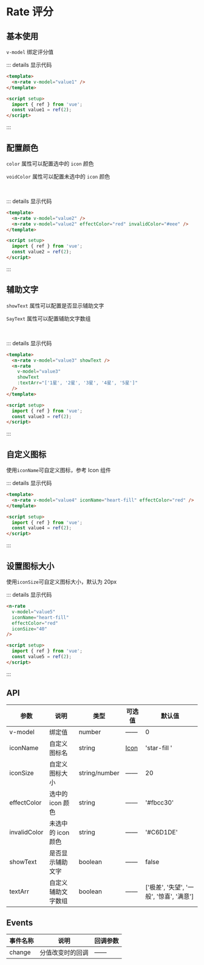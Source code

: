 # Rate 评分

## 基本使用

`v-model` 绑定评分值

<n-rate v-model="value1" />

::: details 显示代码

```html
<template>
  <n-rate v-model="value1" />
</template>

<script setup>
  import { ref } from 'vue';
  const value1 = ref(2);
</script>
```

:::

## 配置颜色

`color` 属性可以配置选中的 `icon` 颜色

`voidColor` 属性可以配置未选中的 `icon` 颜色

<n-rate v-model="value2" />
<br>
<n-rate v-model="value2" effectColor="red" invalidColor="#eee" />

::: details 显示代码

```html
<template>
  <n-rate v-model="value2" />
  <n-rate v-model="value2" effectColor="red" invalidColor="#eee" />
</template>

<script setup>
  import { ref } from 'vue';
  const value2 = ref(2);
</script>
```

:::

## 辅助文字

`showText` 属性可以配置是否显示辅助文字

`SayText` 属性可以配置辅助文字数组

<n-rate v-model="value3" showText />
<br>
<n-rate v-model="value3" showText :textArr="['1星', '2星', '3星', '4星', '5星']"/>

::: details 显示代码

```html
<template>
  <n-rate v-model="value3" showText />
  <n-rate
    v-model="value3"
    showText
    :textArr="['1星', '2星', '3星', '4星', '5星']"
  />
</template>

<script setup>
  import { ref } from 'vue';
  const value3 = ref(2);
</script>
```

:::

## 自定义图标

使用`iconName`可自定义图标，参考 Icon 组件

<n-rate v-model="value4" iconName="heart-fill"  effectColor='red' />

::: details 显示代码

```html
<template>
  <n-rate v-model="value4" iconName="heart-fill" effectColor="red" />
</template>

<script setup>
  import { ref } from 'vue';
  const value4 = ref(2);
</script>
```

:::

## 设置图标大小

使用`iconSize`可自定义图标大小，默认为 20px

<n-rate v-model="value5" iconName="heart-fill"  effectColor='red' iconSize="40" />

::: details 显示代码

```html
<n-rate
  v-model="value5"
  iconName="heart-fill"
  effectColor="red"
  iconSize="40"
/>

<script setup>
  import { ref } from 'vue';
  const value5 = ref(2);
</script>
```

:::

## API

| 参数         | 说明               | 类型          | 可选值                            | 默认值                                   |
| ------------ | ------------------ | ------------- | --------------------------------- | ---------------------------------------- |
| v-model      | 绑定值             | number        | ——                                | 0                                        |
| iconName     | 自定义图标名       | string        | <a href='/examples/icon'>Icon</a> | 'star-fill '                             |
| iconSize     | 自定义图标大小     | string/number | ——                                | 20                                       |
| effectColor  | 选中的 icon 颜色   | string        | ——                                | '#fbcc30'                                |
| invalidColor | 未选中的 icon 颜色 | string        | ——                                | '#C6D1DE'                                |
| showText     | 是否显示辅助文字   | boolean       | ——                                | false                                    |
| textArr      | 自定义辅助文字数组 | boolean       | ——                                | ['极差', '失望', '一般', '惊喜', '满意'] |

## Events

| 事件名称 | 说明             | 回调参数 |
| -------- | ---------------- | -------- |
| change   | 分值改变时的回调 | ——       |

<script setup>
  import { ref } from 'vue'
  const value1 = ref(2)
  const value2 = ref(2)
  const value3 = ref(2)
  const value4 = ref(2)
   const value5 = ref(2)
</script>
